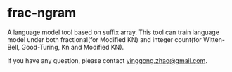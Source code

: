 frac-ngram
================

A language model tool based on suffix array.
This tool can train language model under both fractional(for Modified KN) and integer count(for Witten-Bell, Good-Turing, Kn and Modified KN).

If you have any question, please contact yinggong.zhao@gmail.com.
